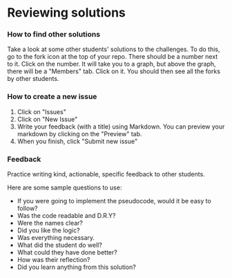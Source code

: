 # Reviewing solutions

### How to find other solutions
Take a look at some other students' solutions to the challenges. To do this, go to the fork icon at the top of your repo. There
should be a number next to it. Click on the number. It will take you to a graph, but above the graph, there will be a "Members" tab. 
Click on it. You should then see all the forks by other students.

### How to create a new issue
1. Click on "Issues"
2. Click on "New Issue"
3. Write your feedback (with a title) using Markdown. You can preview your markdown by clicking on the "Preview" tab.
4. When you finish, click "Submit new issue"

### Feedback
Practice writing kind, actionable, specific feedback to other students. 

Here are some sample questions to use:
- If you were going to implement the pseudocode, would it be easy to follow?
- Was the code readable and D.R.Y? 
- Were the names clear? 
- Did you like the logic?
- Was everything necessary. 
- What did the student do well?
- What could they have done better?
- How was their reflection? 
- Did you learn anything from this solution?
